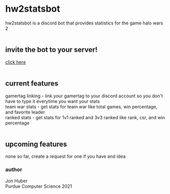 # hw2statsbot
hw2statsbot is a discord bot that provides statistics for the game halo wars 2</br>
</br>
## invite the bot to your server!
[click here](https://discordapp.com/oauth2/authorize?client_id=431499279782117386&scope=bot)</br>
</br>
## current features
gamertag linking - link your gamertag to your discord account so you don't have to type it everytime you want your stats</br>
team war stats - get stats for team war like total games, win percentage, and favorite leader</br>
ranked stats - get stats for 1v1 ranked and 3v3 ranked like rank, csr, and win percentage</br>
</br>
## upcoming features
none so far, create a request for one if you have and idea</br>

### author
Jon Huber</br>
Purdue Computer Science 2021</br>
